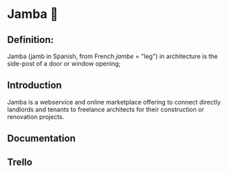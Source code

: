 

# Jamba 🚧 

## Definition:

Jamba (jamb in Spanish,  from French *jambe* = "leg") in architecture is the side-post  of a door or window opening; 

## Introduction

Jamba is a webservice and online marketplace offering to connect directly landlords and tenants to freelance architects for their construction or renovation projects.

## Documentation

## Trello 
